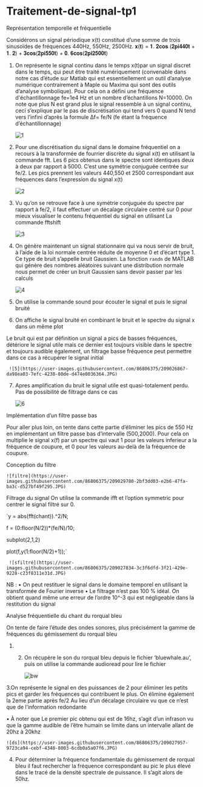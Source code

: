 # Traitement-de-signal-tp1
Représentation temporelle et fréquentielle 

Considérons un signal périodique x(t) constitué d’une somme de trois sinusoïdes de fréquences 440Hz, 550Hz, 2500Hz.
 𝐱(𝐭) = 𝟏. 𝟐𝐜𝐨𝐬 (𝟐𝐩𝐢𝟒𝟒𝟎𝐭 + 𝟏. 𝟐) + 𝟑𝐜𝐨𝐬(𝟐𝐩𝐢𝟓𝟓𝟎𝐭) + 𝟎. 𝟔𝐜𝐨𝐬(𝟐𝐩𝐢𝟐𝟓𝟎𝟎𝐭)

1.	On représente le signal continu dans le temps x(t)par un signal discret dans le temps, qui peut être traité numériquement (convenable dans notre cas d’étude sur Matlab qui est essentiellement un outil d’analyse numérique contrairement à Maple ou Maxima qui sont des outils d’analyse symbolique).
 Pour cela on a défini une fréquence d'échantillonnage fe=1e4 Hz et un nombre d’échantillons N=10000. On note que plus N est grand plus le signal ressemble à un signal continu, ceci s’explique par le pas de discrétisation qui tend vers 0 quand N tend vers l’infini d’après la formule Δf= fe/N (fe étant la fréquence d’échantillonnage)

     ![1](https://user-images.githubusercontent.com/86806375/209026780-8d850bef-dc57-4b3d-87b7-c29e538e0b7b.JPG)


2.	Pour une discrétisation du signal dans le domaine fréquentiel on a recours à la transformée de fourrier discrète du signal x(t) en utilisant la commande fft.
Les 6 pics obtenus dans le spectre sont identiques deux à deux par rapport à 5000. C’est une symétrie conjuguée centrée sur fe/2. Les pics prennent les valeurs 440,550 et 2500 correspondant aux fréquences dans l’expression du signal x(t)

     ![2](https://user-images.githubusercontent.com/86806375/209026802-3d7fad7e-3070-453f-8fb3-b18995797344.JPG)


3.	Vu qu’on se retrouve face à une symétrie conjuguée du spectre par rapport à fe/2, il faut effectuer un décalage circulaire centré sur 0 pour mieux visualiser le contenu fréquentiel du signal en utilisant La commande fftshift

     ![3](https://user-images.githubusercontent.com/86806375/209026823-5652e4ac-fdd6-4768-89b2-fc0c62a2e923.JPG)


4.	On génère maintenant un signal stationnaire qui va nous servir de bruit, à l’aide de la loi normale centrée réduite de moyenne 0 et d’écart type 1. Ce type de bruit s’appelle bruit Gaussien. La fonction `randn` de MATLAB qui génère des nombres aléatoires suivant une distribution normale nous permet de créer un bruit Gaussien sans devoir passer par les calculs 

     ![4](https://user-images.githubusercontent.com/86806375/209026835-3b110d3e-df08-4de3-88f6-99d09c607d24.JPG)


5.	 On utilise la commande sound pour écouter le signal et puis le signal bruité

6.	On affiche le signal bruité en combinant le bruit et le spectre du signal x dans un même plot

Le bruit qui est par définition un signal a pics de basses fréquences, détériore le signal utile mais ce dernier est toujours visible dans le spectre et toujours audible également, un filtrage basse fréquence peut permettre dans ce cas à récupérer le signal initial

     ![5](https://user-images.githubusercontent.com/86806375/209026867-da98ea03-7efc-4238-80de-d474e0036364.JPG)


7.	Apres amplification du bruit le signal utile est quasi-totalement perdu. Pas de possibilité de filtrage dans ce cas

     ![6](https://user-images.githubusercontent.com/86806375/209026887-7fcf00b4-1e4a-40e6-87b5-0a18980b543a.JPG)


Implémentation d’un filtre passe bas


Pour aller plus loin, on tente dans cette partie d’éliminer les pics de 550 Hz en implémentant un filtre passe bas d’intervalle (500,2000). Pour cela on multiplie le signal x(f) par un spectre qui vaut 1 pour les valeurs inferieur a la fréquence de coupure, et 0 pour les valeurs au-delà de la fréquence de coupure.

Conception du filtre

    ![filtre](https://user-images.githubusercontent.com/86806375/209029780-2bf3dd03-e2b6-47fa-ba3c-d527bf49f295.JPG)



Filtrage du signal
On utilise la commande ifft et l’option symmetric pour centrer le signal filtré sur 0.

`y = abs(fft(chant)).^2/N; 

f = (0:floor(N/2))*(fe/N)/10;

subplot(2,1,2)

plot(f,y(1:floor(N/2)+1));`

     ![sfiltré](https://user-images.githubusercontent.com/86806375/209027834-3c3f6dfd-3f21-429e-9228-c23f8311e31d.JPG)


NB :
•	On peut restituer le signal dans le domaine temporel en utilisant la transformée de Fourier inverse
•	Le filtrage n’est pas 100 % idéal. On obtient quand même une erreur de l’ordre 10^-3 qui est négligeable dans la restitution du signal

Analyse fréquentielle du chant du rorqual bleu

On tente de faire l’étude des ondes sonores, plus précisément la gamme de fréquences du gémissement du rorqual bleu

1. 2. On récupère le son du rorqual bleu depuis le fichier ‘bluewhale.au’, puis on utilise la commande audioread pour lire le fichier

      ![bw](https://user-images.githubusercontent.com/86806375/209027908-a958eb0e-82f4-46b7-b373-dc218ac6d240.JPG)


3.On représente le signal en des puissances de 2 pour éliminer les petits pics et garder les fréquences qui contribuent le plus. On élimine également la 2eme partie après fe/2 Au lieu d’un décalage circulaire vu que ce n’est que de l’information redondante

•	À noter que Le premier pic obtenu qui est de 16hz, s’agit d’un infrason vu que la gamme audible de l’être humain se limite dans un intervalle allant de 20hz à 20khz

    ![ds](https://user-images.githubusercontent.com/86806375/209027957-9723ca94-cebf-4348-8003-6cdb0a5a07f6.JPG)


  4. Pour déterminer la fréquence fondamentale du gémissement de rorqual bleu il faut rechercher la fréquence correspondant au pic le plus élevé dans le tracé de la densité spectrale de puissance. Il s’agit alors de 50hz.




